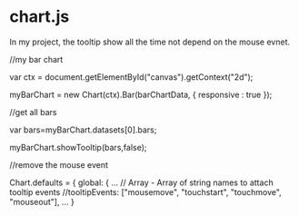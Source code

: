 # chart.js

In my project, the tooltip show all the time not depend on the mouse evnet.

//my bar chart

var ctx = document.getElementById("canvas").getContext("2d");

myBarChart = new Chart(ctx).Bar(barChartData, {
			responsive : true
		});
		
//get all bars

  var bars=myBarChart.datasets[0].bars;
  
  myBarChart.showTooltip(bars,false); 
	
//remove the mouse event

Chart.defaults = {
		global: {
		...
			// Array - Array of string names to attach tooltip events
			//tooltipEvents: ["mousemove", "touchstart", "touchmove", "mouseout"],
		...
		}
		

